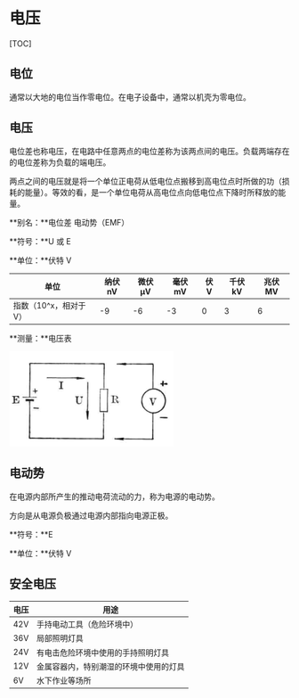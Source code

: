 # 电压

[TOC]

## 电位

通常以大地的电位当作零电位。在电子设备中，通常以机壳为零电位。

## 电压

电位差也称电压，在电路中任意两点的电位差称为该两点间的电压。负载两端存在的电位差称为负载的端电压。

两点之间的电压就是将一个单位正电荷从低电位点搬移到高电位点时所做的功（损耗的能量）。等效的看，是一个单位电荷从高电位点向低电位点下降时所释放的能量。

**别名：**电位差  电动势（EMF）

**符号：**U   或   E

**单位：**伏特 V

| 单位                  | 纳伏 nV | 微伏 μV | 毫伏 mV | 伏 V | 千伏 kV | 兆伏 MV |
| --------------------- | ------- | ------- | ------- | ---- | ------- | ------- |
| 指数（10^x，相对于V） | -9      | -6      | -3      | 0    | 3       | 6       |

**测量：**电压表

 ![](Images/电压表接法.png)

## 电动势

在电源内部所产生的推动电荷流动的力，称为电源的电动势。

方向是从电源负极通过电源内部指向电源正极。

**符号：**E

**单位：**伏特 V

## 安全电压

| 电压|用途|
|-----|---|
| 42V | 手持电动工具（危险环境中） |
| 36V | 局部照明灯具 |
| 24V | 有电击危险环境中使用的手持照明灯具 |
| 12V | 金属容器内，特别潮湿的环境中使用的灯具 |
| 6V  | 水下作业等场所 |
